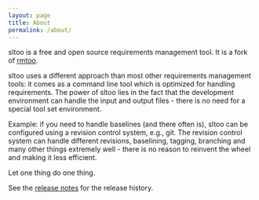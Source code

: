 ```yaml
---
layout: page
title: About
permalink: /about/
---
```


sltoo is a free and open source requirements management tool.
It is a fork of [rmtoo](https://github.com/florath/rmtoo).

sltoo uses a different approach than most other requirements
management tools: it comes as a command line tool which is optimized
for handling requirements. The power of sltoo lies in the fact that
the development environment can handle the input and output files -
there is no need for a special tool set environment.

Example: if you need to handle baselines (and there often is), sltoo
can be configured using a revision control system, e.g., git. The
revision control system can handle different revisions, baselining,
tagging, branching and many other things extremely well - there is no
reason to reinvent the wheel and making it less efficient.

Let one thing do one thing.

See the [release notes](../release_notes/) for the release history.
